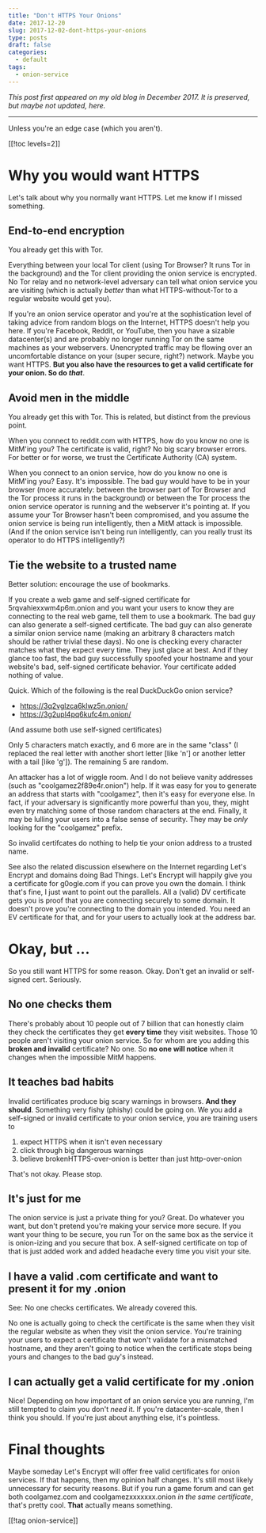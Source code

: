 ```yaml
---
title: "Don't HTTPS Your Onions"
date: 2017-12-20
slug: 2017-12-02-dont-https-your-onions
type: posts
draft: false
categories:
  - default
tags:
  - onion-service
---
```


*This post first appeared on my old blog in December 2017. It is preserved, but
maybe not updated, here.*

---

Unless you're an edge case (which you aren't).

[[!toc levels=2]]

# Why you would want HTTPS

Let's talk about why you normally want HTTPS. Let me know if I missed
something.

## End-to-end encryption

You already get this with Tor.

Everything between your local Tor client (using Tor Browser? It runs Tor in the
background) and the Tor client providing the onion service is encrypted. No Tor
relay and no network-level adversary can tell what onion service you are
visiting (which is actually _better_ than what HTTPS-without-Tor to a regular
website would get you).

If you're an onion service operator and you're at the sophistication level of
taking advice from random blogs on the Internet, HTTPS doesn't help you here.
If you're Facebook, Reddit, or YouTube, then you have a sizable datacenter(s)
and are probably no longer running Tor on the same machines as your webservers.
Unencrypted traffic may be flowing over an uncomfortable distance on your
(super secure, right?) network. Maybe you want HTTPS. __But you also have the
resources to get a valid certificate for your onion. So do *that*__.

## Avoid men in the middle

You already get this with Tor. This is related, but distinct from the previous
point.

When you connect to reddit.com with HTTPS, how do you know no one is MitM'ing
you? The certificate is valid, right? No big scary browser errors. For better
or for worse, we trust the Certificate Authority (CA) system.

When you connect to an onion service, how do you know no one is MitM'ing you?
Easy. It's impossible. The bad guy would have to be in your browser (more
accurately: between the browser part of Tor Browser and the Tor process it runs
in the background) or between the Tor process the onion service operator is
running and the webserver it's pointing at. If you assume your Tor Browser
hasn't been compromised, and you assume the onion service is being run
intelligently, then a MitM attack is impossible. (And if the onion service
isn't being run intelligently, can you really trust its operator to do HTTPS
intelligently?)

## Tie the website to a trusted name

Better solution: encourage the use of bookmarks. 

If you create a web game and self-signed certificate for 5rqvahiexxwm4p6m.onion
and you want your users to know they are connecting to the real web game, tell
them to use a bookmark.  The bad guy can also generate a self-signed
certificate.  The bad guy can also generate a similar onion service name
(making an arbitrary 8 characters match should be rather trivial these days).
No one is checking every character matches what they expect every time. They
just glace at best. And if they glance too fast, the bad guy successfully
spoofed your hostname and your website's bad, self-signed certificate behavior.
Your certificate added nothing of value.

Quick. Which of the following is the real DuckDuckGo onion service?

- https://3q2vglzca6klwz5n.onion/
- https://3g2upl4pq6kufc4m.onion/

(And assume both use self-signed certificates)

Only 5 characters match exactly, and 6 more are in the same "class" (I replaced
the real letter with another short letter [like 'n'] or another letter with a
tail [like 'g']). The remaining 5 are random.

An attacker has a lot of wiggle room. And I do not believe vanity addresses
(such as "coolgamez2f89e4r.onion") help. If it was easy for you to generate an
address that starts with "coolgamez", then it's easy for everyone else. In
fact, if your adversary is significantly more powerful than you, they, might
even try matching some of those random characters at the end. Finally, it may
be lulling your users into a false sense of security. They may be _only_
looking for the "coolgamez" prefix.

So invalid certifcates do nothing to help tie your onion address to a trusted
name.

See also the related discussion elsewhere on the Internet regarding Let's
Encrypt and domains doing Bad Things. Let's Encrypt will happily give you a
certificate for g0ogle.com if you can prove you own the domain. I think that's
fine, I just want to point out the parallels. All a (valid) DV certificate gets
you is proof that you are connecting securely to some domain. It doesn't prove
you're connecting to the domain you intended. You need an EV certificate for
that, and for your users to actually look at the address bar.

# Okay, but ...

So you still want HTTPS for some reason. Okay. Don't get an invalid or
self-signed cert. Seriously.

## No one checks them

There's probably about 10 people out of 7 billion that can honestly claim they
check the certificates they get __every time__ they visit websites. Those 10
people aren't visiting your onion service. So for whom are you adding this
__broken and invalid__ certificate? No one. So __no one will notice__ when it
changes when the impossible MitM happens.

## It teaches bad habits

Invalid certificates produce big scary warnings in browsers. __And they
should__. Something very fishy (phishy) could be going on.  We you add a
self-signed or invalid certificate to your onion service, you are training
users to

1. expect HTTPS when it isn't even necessary
2. click through big dangerous warnings
3. believe brokenHTTPS-over-onion is better than just http-over-onion

That's not okay. Please stop.

## It's just for me

The onion service is just a private thing for you? Great. Do whatever you want,
but don't pretend you're making your service more secure. If you want your
thing to be secure, you run Tor on the same box as the service it is
onion-izing and you secure that box. A self-signed certificate on top of that
is just added work and added headache every time you visit your site.

## I have a valid .com certificate and want to present it for my .onion

See: No one checks certificates. We already covered this.

No one is actually going to check the certificate is the same when they visit
the regular website as when they visit the onion service. You're training your
users to expect a certificate that won't validate for a mismatched hostname,
and they aren't going to notice when the certificate stops being yours and
changes to the bad guy's instead.

## I can actually get a valid certificate for my .onion

Nice! Depending on how important of an onion service you are running, I'm still
tempted to claim you don't _need_ it. If you're datacenter-scale, then I think
you should. If you're just about anything else, it's pointless.

# Final thoughts

Maybe someday Let's Encrypt will offer free valid certificates for onion
services. If that happens, then my opinion half changes. It's still most likely
unnecessary for security reasons. But if you run a game forum and can get both
coolgamez.com and coolgamezxxxxxxx.onion _in the same certificate_, that's
pretty cool. __That__ actually means something.

[[!tag onion-service]]
